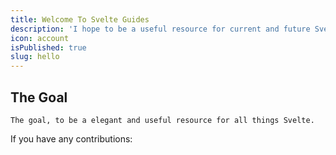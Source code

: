 ```yaml
---
title: Welcome To Svelte Guides
description: 'I hope to be a useful resource for current and future Svelte developers'
icon: account
isPublished: true
slug: hello
---
```


## The Goal

`The goal, to be a elegant and useful resource for all things Svelte.`

If you have any contributions:
